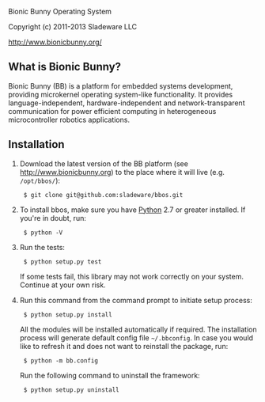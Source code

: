 <!--- -*- coding: utf-8; mode: markdown; -*- --->

Bionic Bunny Operating System

Copyright (c) 2011-2013 Sladeware LLC

http://www.bionicbunny.org/

What is Bionic Bunny?
---------------------

Bionic Bunny (BB) is a platform for embedded systems development, providing
microkernel operating system-like functionality. It provides
language-independent, hardware-independent and network-transparent communication
for power efficient computing in heterogeneous microcontroller robotics
applications.

Installation
------------

1. Download the latest version of the BB platform (see
   <http://www.bionicbunny.org>) to the place where it will live
   (e.g. `/opt/bbos/`):

        $ git clone git@github.com:sladeware/bbos.git

2. To install bbos, make sure you have [Python](http://www.python.org/) 2.7 or
   greater installed. If you're in doubt, run:

        $ python -V

3. Run the tests:

        $ python setup.py test

   If some tests fail, this library may not work correctly on your system.
   Continue at your own risk.

4. Run this command from the command prompt to initiate setup process:

        $ python setup.py install

   All the modules will be installed automatically if required. The installation
   process will generate default config file `~/.bbconfig`. In case you would
   like to refresh it and does not want to reinstall the package, run:

        $ python -m bb.config

   Run the following command to uninstall the framework:

        $ python setup.py uninstall